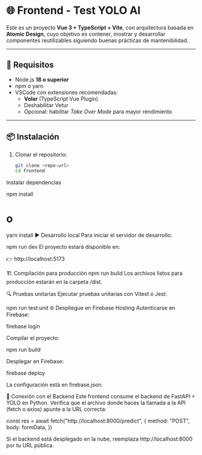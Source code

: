 # 🌐 Frontend - Test YOLO AI

Este es un proyecto **Vue 3 + TypeScript + Vite**, con arquitectura basada en **Atomic Design**, cuyo objetivo es contener, mostrar y desarrollar componentes reutilizables siguiendo buenas prácticas de mantenibilidad.

---

## 🚀 Requisitos

- Node.js **18 o superior**
- npm o yarn
- VSCode con extensiones recomendadas:
  - **Volar** (TypeScript Vue Plugin)
  - Deshabilitar Vetur
  - Opcional: habilitar *Take Over Mode* para mayor rendimiento

---

## 📦 Instalación

1. Clonar el repositorio:

   ```bash
   git clone <repo-url>
   cd frontend
Instalar dependencias

npm install
# o
yarn install
▶️ Desarrollo local
Para iniciar el servidor de desarrollo:

npm run dev
El proyecto estará disponible en:

👉 http://localhost:5173

🏗️ Compilación para producción
npm run build
Los archivos listos para producción estarán en la carpeta /dist.

🔍 Pruebas unitarias
Ejecutar pruebas unitarias con Vitest o Jest:

npm run test:unit
🌐 Despliegue en Firebase Hosting
Autenticarse en Firebase:


firebase login


Compilar el proyecto:


npm run build


Desplegar en Firebase:


firebase deploy


La configuración está en firebase.json.

📡 Conexión con el Backend
Este frontend consume el backend de FastAPI + YOLO en Python.
Verifica que el archivo donde haces la llamada a la API (fetch o axios) apunte a la URL correcta:


const res = await fetch("http://localhost:8000/predict", {
  method: "POST",
  body: formData,
})

Si el backend está desplegado en la nube, reemplaza http://localhost:8000 por tu URL pública.